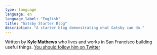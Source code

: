 ```yaml
---
type: language
language: en
language_label: "English"
title: "Gatsby Starter Blog"
description: "A starter blog demonstrating what Gatsby can do."
---
```


Written by **Kyle Mathews** who lives and works in San
Francisco building useful things.
[You should follow him on Twitter](https://twitter.com/kylemathews)